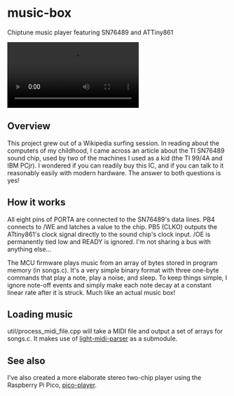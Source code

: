 # music-box
Chiptune music player featuring SN76489 and ATTiny861

![music-box in action](https://user-images.githubusercontent.com/713453/113305152-fa427400-92bf-11eb-971c-c1e4a8a880f0.mov)

## Overview
This project grew out of a Wikipedia surfing session. In reading about the computers of my childhood,
I came across an article about the TI SN76489 sound chip, used by two of the machines I used as a kid
(the TI 99/4A and IBM PCjr). I wondered if you can readily buy this IC, and if you can talk to it
reasonably easily with modern hardware. The answer to both questions is yes!

## How it works
All eight pins of PORTA are connected to the SN76489's data lines. PB4 connects to /WE and latches
a value to the chip. PB5 (CLKO) outputs the ATtiny861's clock signal directly to the sound chip's
clock input. /OE is permanently tied low and READY is ignored. I'm not sharing a bus with anything 
else...

The MCU firmware plays music from an array of bytes stored in program memory (in songs.c). It's a
very simple binary format with three one-byte commands that play a note, play a noise, and sleep.
To keep things simple, I ignore note-off events and simply make each note decay at a constant
linear rate after it is struck. Much like an actual music box!

## Loading music
util/process_midi_file.cpp will take a MIDI file and output a set of arrays for songs.c. It makes
use of [light-midi-parser](https://github.com/imhcyx/light-midi-parser) as a submodule.

## See also
I've also created a more elaborate stereo two-chip player using the Raspberry Pi Pico, [pico-player](https://github.com/jstanley0/pico-player).
